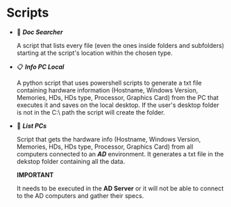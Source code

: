 # Scripts
* :file_folder: _**Doc Searcher**_

  A script that lists every file (even the ones inside folders and subfolders) starting at the script's location within the chosen type.

* :clipboard: _**Info PC Local**_

  A python script that uses powershell scripts to generate a txt file containing hardware information (Hostname, Windows Version, Memories, HDs, HDs type, Processor, Graphics Card) from the PC that executes it and saves on the local desktop. If the user's desktop folder is not in the C:\ path the script will create the folder.

* :receipt: _**List PCs**_

  Script that gets the hardware info (Hostname, Windows Version, Memories, HDs, HDs type, Processor, Graphics Card) from all computers connected to an _**AD**_ environment. It generates a txt file in the dekstop folder containing all the data.
  
  **IMPORTANT**
  
  It needs to be executed in the **AD Server** or it will not be able to connect to the AD computers and gather their specs.
